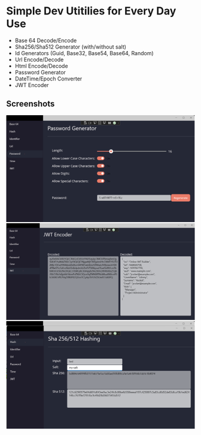 # Simple Dev Utitilies for Every Day Use

  - Base 64 Decode/Encode
  - Sha256/Sha512 Generator (with/without salt)
  - Id Generators (Guid, Base32, Base54, Base64, Random)
  - Url Encode/Decode
  - Html Encode/Decode
  - Password Generator
  - DateTime/Epoch Converter
  - JWT Encoder
  
## Screenshots
![Password Generation](screenshot-password-generator.PNG)
![JWT Encoder](screenshot-jwt-encoder.PNG)
![Sha256/512 Generator](screenshot-hashing.PNG)

